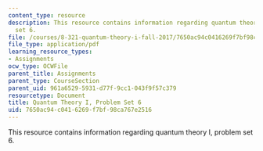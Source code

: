 ```yaml
---
content_type: resource
description: This resource contains information regarding quantum theory I, problem
  set 6.
file: /courses/8-321-quantum-theory-i-fall-2017/7650ac94c0416269f7bf98ca767e2516_MIT8_321F17_Pset6.pdf
file_type: application/pdf
learning_resource_types:
- Assignments
ocw_type: OCWFile
parent_title: Assignments
parent_type: CourseSection
parent_uid: 961a6529-5931-d77f-9cc1-043f9f57c379
resourcetype: Document
title: Quantum Theory I, Problem Set 6
uid: 7650ac94-c041-6269-f7bf-98ca767e2516
---
```

This resource contains information regarding quantum theory I, problem set 6.

